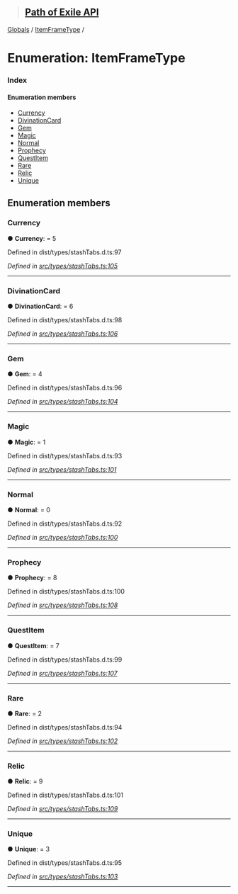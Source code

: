 > ## [Path of Exile API](../README.md)

[Globals](../globals.md) / [ItemFrameType](itemframetype.md) /

# Enumeration: ItemFrameType

### Index

#### Enumeration members

* [Currency](itemframetype.md#currency)
* [DivinationCard](itemframetype.md#divinationcard)
* [Gem](itemframetype.md#gem)
* [Magic](itemframetype.md#magic)
* [Normal](itemframetype.md#normal)
* [Prophecy](itemframetype.md#prophecy)
* [QuestItem](itemframetype.md#questitem)
* [Rare](itemframetype.md#rare)
* [Relic](itemframetype.md#relic)
* [Unique](itemframetype.md#unique)

## Enumeration members

###  Currency

● **Currency**: = 5

Defined in dist/types/stashTabs.d.ts:97

*Defined in [src/types/stashTabs.ts:105](https://github.com/stephenpoole/poe-api/blob/85822e1/src/types/stashTabs.ts#L105)*

___

###  DivinationCard

● **DivinationCard**: = 6

Defined in dist/types/stashTabs.d.ts:98

*Defined in [src/types/stashTabs.ts:106](https://github.com/stephenpoole/poe-api/blob/85822e1/src/types/stashTabs.ts#L106)*

___

###  Gem

● **Gem**: = 4

Defined in dist/types/stashTabs.d.ts:96

*Defined in [src/types/stashTabs.ts:104](https://github.com/stephenpoole/poe-api/blob/85822e1/src/types/stashTabs.ts#L104)*

___

###  Magic

● **Magic**: = 1

Defined in dist/types/stashTabs.d.ts:93

*Defined in [src/types/stashTabs.ts:101](https://github.com/stephenpoole/poe-api/blob/85822e1/src/types/stashTabs.ts#L101)*

___

###  Normal

● **Normal**: = 0

Defined in dist/types/stashTabs.d.ts:92

*Defined in [src/types/stashTabs.ts:100](https://github.com/stephenpoole/poe-api/blob/85822e1/src/types/stashTabs.ts#L100)*

___

###  Prophecy

● **Prophecy**: = 8

Defined in dist/types/stashTabs.d.ts:100

*Defined in [src/types/stashTabs.ts:108](https://github.com/stephenpoole/poe-api/blob/85822e1/src/types/stashTabs.ts#L108)*

___

###  QuestItem

● **QuestItem**: = 7

Defined in dist/types/stashTabs.d.ts:99

*Defined in [src/types/stashTabs.ts:107](https://github.com/stephenpoole/poe-api/blob/85822e1/src/types/stashTabs.ts#L107)*

___

###  Rare

● **Rare**: = 2

Defined in dist/types/stashTabs.d.ts:94

*Defined in [src/types/stashTabs.ts:102](https://github.com/stephenpoole/poe-api/blob/85822e1/src/types/stashTabs.ts#L102)*

___

###  Relic

● **Relic**: = 9

Defined in dist/types/stashTabs.d.ts:101

*Defined in [src/types/stashTabs.ts:109](https://github.com/stephenpoole/poe-api/blob/85822e1/src/types/stashTabs.ts#L109)*

___

###  Unique

● **Unique**: = 3

Defined in dist/types/stashTabs.d.ts:95

*Defined in [src/types/stashTabs.ts:103](https://github.com/stephenpoole/poe-api/blob/85822e1/src/types/stashTabs.ts#L103)*

___